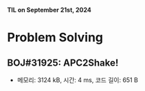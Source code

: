 **TIL on September 21st, 2024**

# Problem Solving
## BOJ#31925: APC2Shake!
* 메모리: 3124 kB, 시간: 4 ms, 코드 길이: 651 B 
